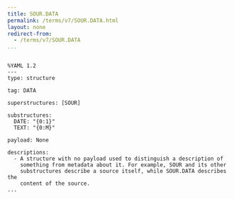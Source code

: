 ```yaml
---
title: SOUR.DATA
permalink: /terms/v7/SOUR.DATA.html
layout: none
redirect-from:
  - /terms/v7/SOUR.DATA
...
```


```

%YAML 1.2
---
type: structure

tag: DATA

superstructures: [SOUR]

substructures:
  DATE: "{0:1}"
  TEXT: "{0:M}"

payload: None

descriptions:
  - A structure with no payload used to distinguish a description of
    something from metadata about it. For example, SOUR and its other
    substructures describe a source itself, while SOUR.DATA describes the
    content of the source.
...

```